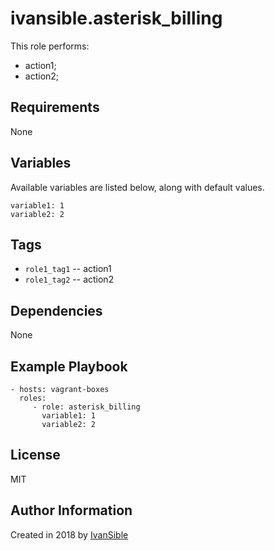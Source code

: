 # ivansible.asterisk_billing

This role performs:
 - action1;
 - action2;


## Requirements

None


## Variables

Available variables are listed below, along with default values.

    variable1: 1
    variable2: 2


## Tags

- `role1_tag1` -- action1
- `role1_tag2` -- action2


## Dependencies

None


## Example Playbook

    - hosts: vagrant-boxes
      roles:
         - role: asterisk_billing
           variable1: 1
           variable2: 2


## License

MIT

## Author Information

Created in 2018 by [IvanSible](https://github.com/ivansible)
